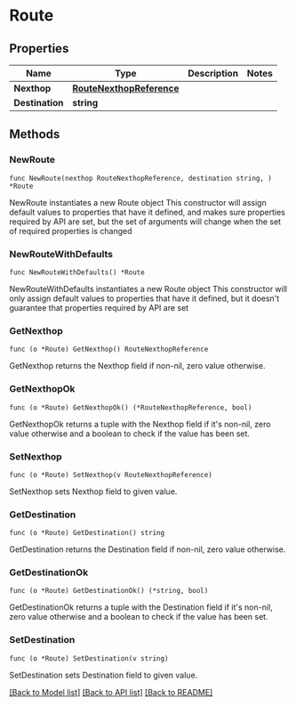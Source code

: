 # Route

## Properties

Name | Type | Description | Notes
------------ | ------------- | ------------- | -------------
**Nexthop** | [**RouteNexthopReference**](RouteNexthopReference.md) |  | 
**Destination** | **string** |  | 

## Methods

### NewRoute

`func NewRoute(nexthop RouteNexthopReference, destination string, ) *Route`

NewRoute instantiates a new Route object
This constructor will assign default values to properties that have it defined,
and makes sure properties required by API are set, but the set of arguments
will change when the set of required properties is changed

### NewRouteWithDefaults

`func NewRouteWithDefaults() *Route`

NewRouteWithDefaults instantiates a new Route object
This constructor will only assign default values to properties that have it defined,
but it doesn't guarantee that properties required by API are set

### GetNexthop

`func (o *Route) GetNexthop() RouteNexthopReference`

GetNexthop returns the Nexthop field if non-nil, zero value otherwise.

### GetNexthopOk

`func (o *Route) GetNexthopOk() (*RouteNexthopReference, bool)`

GetNexthopOk returns a tuple with the Nexthop field if it's non-nil, zero value otherwise
and a boolean to check if the value has been set.

### SetNexthop

`func (o *Route) SetNexthop(v RouteNexthopReference)`

SetNexthop sets Nexthop field to given value.


### GetDestination

`func (o *Route) GetDestination() string`

GetDestination returns the Destination field if non-nil, zero value otherwise.

### GetDestinationOk

`func (o *Route) GetDestinationOk() (*string, bool)`

GetDestinationOk returns a tuple with the Destination field if it's non-nil, zero value otherwise
and a boolean to check if the value has been set.

### SetDestination

`func (o *Route) SetDestination(v string)`

SetDestination sets Destination field to given value.



[[Back to Model list]](../README.md#documentation-for-models) [[Back to API list]](../README.md#documentation-for-api-endpoints) [[Back to README]](../README.md)



